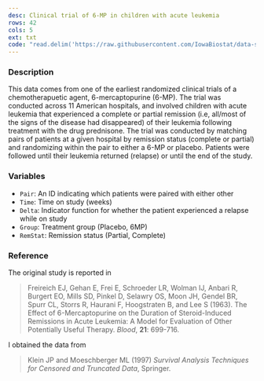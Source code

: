 ```yaml
---
desc: Clinical trial of 6-MP in children with acute leukemia
rows: 42
cols: 5
ext: txt
code: "read.delim('https://raw.githubusercontent.com/IowaBiostat/data-sets/main/Freireich1963/Freireich1963.txt')"
---
```


### Description

This data comes from one of the earliest randomized clinical trials of a chemotherapuetic agent, 6-mercaptopurine (6-MP).  The trial was conducted across 11 American hospitals, and involved children with acute leukemia that experienced a complete or partial remission (i.e, all/most of the signs of the disease had disappeared) of their leukemia following treatment with the drug prednisone.  The trial was conducted by matching pairs of patients at a given hospital by remission status (complete or partial) and randomizing within the pair to either a 6-MP or placebo. Patients were followed until their leukemia returned (relapse) or until the end of the study.

### Variables

* `Pair`: An ID indicating which patients were paired with either other
* `Time`: Time on study (weeks)
* `Delta`: Indicator function for whether the patient experienced a relapse while on study
* `Group`: Treatment group (Placebo, 6MP)
* `RemStat`: Remission status (Partial, Complete)

### Reference

The original study is reported in

> Freireich EJ, Gehan E, Frei E, Schroeder LR, Wolman IJ, Anbari R, Burgert EO, Mills SD, Pinkel D, Selawry OS, Moon JH, Gendel BR, Spurr CL, Storrs R, Haurani F, Hoogstraten B, and Lee S (1963).  The Effect of 6-Mercaptopurine
on the Duration of Steroid-Induced Remissions in Acute Leukemia: A Model for
Evaluation of Other Potentially Useful Therapy. *Blood*, **21**: 699-716.

I obtained the data from

> Klein JP and Moeschberger ML (1997) *Survival Analysis Techniques for Censored and Truncated Data*, Springer.
